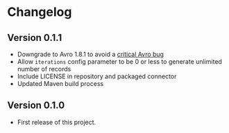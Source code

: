 # Changelog

Version 0.1.1
-------------
* Downgrade to Avro 1.8.1 to avoid a [critical Avro bug](https://issues.apache.org/jira/browse/AVRO-2122)
* Allow `iterations` config parameter to be 0 or less to generate unlimited number of records
* Include LICENSE in repository and packaged connector
* Updated Maven build process

Version 0.1.0
-------------
* First release of this project.